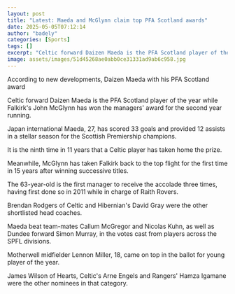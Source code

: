 ```yaml
---
layout: post
title: "Latest: Maeda and McGlynn claim top PFA Scotland awards"
date: 2025-05-05T07:12:14
author: "badely"
categories: [Sports]
tags: []
excerpt: "Celtic forward Daizen Maeda is the PFA Scotland player of the year while Falkirk's John McGlynn picks up the managers' award for the second year runni"
image: assets/images/51d45268ae0abb0ce31331ad9ab6c958.jpg
---
```


According to new developments, Daizen Maeda with his PFA Scotland award

Celtic forward Daizen Maeda is the PFA Scotland player of the year while Falkirk's John McGlynn has won the managers' award for the second year running.

Japan international Maeda, 27, has scored 33 goals and provided 12 assists in a stellar season for the Scottish Premiership champions.

It is the ninth time in 11 years that a Celtic player has taken home the prize.

Meanwhile, McGlynn has taken Falkirk back to the top flight for the first time in 15 years after winning successive titles.

The 63-year-old is the first manager to receive the accolade three times, having first done so in 2011 while in charge of Raith Rovers.

Brendan Rodgers of Celtic and Hibernian's David Gray were the other shortlisted head coaches. 

Maeda beat team-mates Callum McGregor and Nicolas Kuhn, as well as Dundee forward Simon Murray, in the votes cast from players across the SPFL divisions.

Motherwell midfielder Lennon Miller, 18, came on top in the ballot for young player of the year.

James Wilson of Hearts, Celtic's Arne Engels and Rangers' Hamza Igamane were the other nominees in that category.

